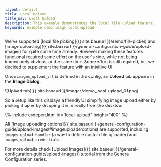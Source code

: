 ```yaml
---
layout: default
title: Local Upload
title_nav: Local Upload
description: This example demonstrates the local file upload feature.
keywords: example demo image local-upload
---
```


We've supported [local file picking]({{ site.baseurl }}/demo/file-picker) and [image uploading]({{ site.baseurl }}/general-configuration-guide/upload-images) for quite some time already. However making these features functional required some effort on the user's side, while not being immediately obvious, at the same time. Some effort is still required, but we decided to supplement the feature with an intuitive UI.

Once `images_upload_url` is defined in the config, an **Upload** tab appears in the **Image Dialog**. 

![Upload tab]({{ site.baseurl }}/images/demo_local-upload_01.png)

So a setup like this displays a friendly UI simplifying image upload either by picking it up or by dropping it in, directly from the desktop:

{% include codepen.html id="local-upload" height="400" %}

All [image uploading options]({{ site.baseurl }}/general-configuration-guide/upload-images/#imageuploaderoptions) are supported, including `images_upload_handler` (a way to define custom file uploader) and `images_upload_credentials`.

For more details check [Upload Images]({{ site.baseurl }}/general-configuration-guide/upload-images/) tutorial from the General Configuration series.
